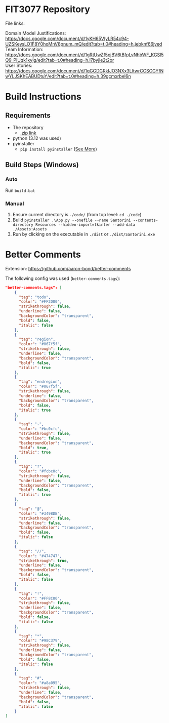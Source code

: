 # FIT3077 Repository

File links:

Domain Model Justifications: https://docs.google.com/document/d/1yKH65VIyLR54c94-UZSKeysLO1F8Y0hoMnV8pnum_mQ/edit?tab=t.0#heading=h.jebknf66jved    
Team Information: https://docs.google.com/document/d/1gRtUwZf5ojBV6tBfpLvNhbWF_KGSl5Q9_PlUqk1xylg/edit?tab=t.0#heading=h.l7byjle2t2or   
User Stories: https://docs.google.com/document/d/1qGGDGRkIJO3NXx3LltwrCCSCGYfNwYLJSKhEABUDtuY/edit?tab=t.0#heading=h.39gcmxrbel6n   

# Build Instructions
## Requirements
- The repository
	- [.zip link](https://git.infotech.monash.edu/FIT3077/fit3077-s1-2025/assignment-groups/CL_Tuesday04pm_Team012/project/-/archive/main/project-main.zip)
- python (3.12 was used)
- pyinstaller
	- `pip install pyinstaller` ([See More](https://pyinstaller.org/en/stable/index.html))
## Build Steps (Windows)
### Auto
Run `build.bat`
### Manual
1) Ensure current directory is `./code/` (from top level: `cd ./code`)
2) Build `pyinstaller .\App.py --onefile --name Santorini --contents-directory Resources --hidden-import=tkinter --add-data ./Assets:Assets`
3) Run by clicking on the executable in `./dist` or `./dist/Santorini.exe`

# Better Comments
Extension: https://github.com/aaron-bond/better-comments

The following config was used (`better-comments.tags`):
```json
"better-comments.tags": [
    {
      "tag": "todo",
      "color": "#FF2D00",
      "strikethrough": false,
      "underline": false,
      "backgroundColor": "transparent",
      "bold": false,
      "italic": false
    },
    {
      "tag": "region",
      "color": "#067f5f",
      "strikethrough": false,
      "underline": false,
      "backgroundColor": "transparent",
      "bold": false,
      "italic": true
    },
    {
      "tag": "endregion",
      "color": "#067f5f",
      "strikethrough": false,
      "underline": false,
      "backgroundColor": "transparent",
      "bold": false,
      "italic": true
    },
    {
      "tag": "~",
      "color": "#bc0cfc",
      "strikethrough": false,
      "underline": false,
      "backgroundColor": "transparent",
      "bold": true,
      "italic": true
    },
    {
      "tag": "?",
      "color": "#fcbc0c",
      "strikethrough": false,
      "underline": false,
      "backgroundColor": "transparent",
      "bold": false,
      "italic": true
    },
    {
      "tag": "@",
      "color": "#3498DB",
      "strikethrough": false,
      "underline": false,
      "backgroundColor": "transparent",
      "bold": false,
      "italic": false
    },
    {
      "tag": "//",
      "color": "#474747",
      "strikethrough": true,
      "underline": false,
      "backgroundColor": "transparent",
      "bold": false,
      "italic": false
    },
    {
      "tag": "!",
      "color": "#FF8C00",
      "strikethrough": false,
      "underline": false,
      "backgroundColor": "transparent",
      "bold": false,
      "italic": false
    },
    {
      "tag": "*",
      "color": "#98C379",
      "strikethrough": false,
      "underline": false,
      "backgroundColor": "transparent",
      "bold": false,
      "italic": false
    },
    {
      "tag": "#",
      "color": "#a8a095",
      "strikethrough": false,
      "underline": false,
      "backgroundColor": "transparent",
      "bold": false,
      "italic": false
    }
]
```